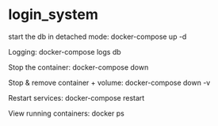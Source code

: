 # login_system

start the db in detached mode: docker-compose up -d

Logging: docker-compose logs db

Stop the container: docker-compose down

Stop & remove container + volume: docker-compose down -v

Restart services: docker-compose restart

View running containers: docker ps
